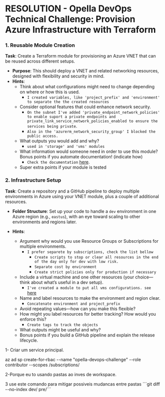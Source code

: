 # RESOLUTION - Opella DevOps Technical Challenge: Provision Azure Infrastructure with Terraform

### 1. Reusable Module Creation
**Task**: Create a Terraform module for provisioning an Azure VNET that can be reused across different setups.

- **Purpose**: This should deploy a VNET and related networking resources, designed with flexibility and security in mind.
- **Hints**:
  - Think about what configurations might need to change depending on where or how this is used.
    - `I created variables, like 'project_prefix' and 'environment' to separate the the created resources`
  - Consider optional features that could enhance network security.
    - `On the subnet I've added 'private_endpoint_network_policies' to enable suport a private endpoints and private_link_service_network_policies_enabled to ensure the services being private`.
    - `Also in the 'azurerm_network_security_group' I blocked the public access.`
  - What outputs you would add and why?
    - ` used in 'storage' and 'vms' modules ` 
  - What information would someone need in order to use this module? Bonus points if you automate documentation! (indicate how)
    - `Check the documentation` [here](dev\README.md).
  - Super extra points if your module is tested


### 2. Infrastructure Setup

**Task**: Create a repository and a GitHub pipeline to deploy multiple environments in Azure using your VNET module, plus a couple of additional resources.

- **Folder Structure**: Set up your code to handle a `dev` environment in one Azure region (e.g., `eastus`), with an eye toward scaling to other environments and regions later.

- **Hints**:
  - Argument why would you use Resource Groups or Subscriptions for multiple environments.
    - `I prefer separete by subscriptions, check the list bellow`
      - `Create scripts to stop or clear all resources in the end of the day only for dev with low risk.`
      - `Separate cost by environment`
      - `Create strict policies only for production if necessary`
  - Include a virtual machine and one other resources (your choice—think about what’s useful in a dev setup).
    - `I've created a module to put all vms configurations. see` [here](modules\azure\vms\main.tf)
  - Name and label resources to make the environment and region clear.
    - `Concatenate environment and project_prefix`
  - Avoid repeating values—how can you make this flexible?
  - How might you label resources for better tracking? How would you enforce this?
    - `Create tags to track the objects`
  - What outputs might be useful and why?
  - Bonus points if you build a GitHub pipeline and explain the release lifecycle.




1- Criar um service principal.

az ad sp create-for-rbac --name "opella-devops-challenge" --role contributor --scopes /subscriptions/<subscription-id>


2-Porque eu to usando pastas ao inves de workspace.


3 use este comando para mitigar possiveis mudancas entre pastas 
´´´git diff --no-index dev/ pre/´´´
